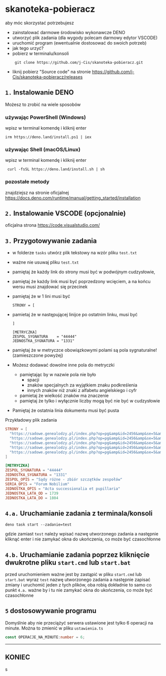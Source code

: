 # skanoteka-pobieracz

aby móc skorzystać potrzebujesz

- zainstalować darmowe środowisko wykonawcze DENO
- utworzyć plik zadania (dla wygody polecam darmowy edytor VSCODE)
- uruchomić program (ewentualnie dostosować do swoich potrzeb)
- jak tego urzyć?
 - pobierz w terminalu/konsoli
   ```shell
    git clone https://github.com/j-Cis/skanoteka-pobieracz.git
   ```
 - liknij pobierz "Source code" na stronie <https://github.com/j-Cis/skanoteka-pobieracz/releases>

## `1.` Instalowanie DENO

Możesz to zrobić na wiele sposobów

### używając PowerShell (Windows)

wpisz w terminal komendę i kliknij enter

```shell
irm https://deno.land/install.ps1 | iex
```

### używając Shell (macOS/Linux)

wpisz w terminal komendę i kliknij enter

```shell
 curl -fsSL https://deno.land/install.sh | sh
```

### pozostałe metody

znajdziejsz na stronie oficjalnej
<https://docs.deno.com/runtime/manual/getting_started/installation>

## `2.` Instalowanie VSCODE (opcjonalnie)

oficjalna strona
<https://code.visualstudio.com/>

## `3.` Przygotowywanie zadania

- w folderze `tasks` utwórz plik tekstowy na wzór pliku `test.txt`
- ważne nie usuwaj pliku `test.txt`
- pamiętaj że każdy link do strony musi być w podwójnym cudzysłowie,
- pamiętaj że każdy link musi być poprzedzony wcięciem, a na końcu wersu musi znajdować się przecinek
- pamiętaj że w 1 lini musi być

  ```
  STRONY = [
  ```

- pamietaj że w następującej linijce po ostatnim linku, musi być

  ```
  ]

  [METRYCZKA]
  ZESPOL_SYGNATURA    = "44444"
  JEDNOSTKA_SYGNATURA = "1331"
  ```

- pamiętaj że w metryczce obowiązkowymi polami są pola sygnaturalne! (zamieszczone powyżej)
- Możesz dodawać dowolne inne pola do metryczki
  - pamiętając by w nazwie pola nie było
    - spacji
    - znaków specjalnych za wyjątkiem znaku podkreślenia
    - innych znaków niż znaki z alfabetu angielskiego i cyfr
  - pamietaj że wielkość znaków ma znaczenie
  - pamiętaj że tylko i wyłącznie liczby mogą być nie być w cudzysłowie
- Pamiętaj że ostatnia linia dokumentu musi być pusta

Przykładowy plik zadania

```toml
STRONY = [
  "https://sadowe.genealodzy.pl/index.php?op=pg&amp&id=2456&amp&se=5&amp&sy=18&amp&kt=&amp&plik=087.jpg",
  "https://sadowe.genealodzy.pl/index.php?op=pg&amp&id=2456&amp&se=5&amp&sy=18&amp&kt=&amp&plik=088.jpg",
  "https://sadowe.genealodzy.pl/index.php?op=pg&amp&id=2456&amp&se=5&amp&sy=18&amp&kt=&amp&plik=089.jpg",
  "https://sadowe.genealodzy.pl/index.php?op=pg&amp&id=2456&amp&se=5&amp&sy=18&amp&kt=&amp&plik=090.jpg",
  "https://sadowe.genealodzy.pl/index.php?op=pg&amp&id=2456&amp&se=5&amp&sy=18&amp&kt=&amp&plik=091.jpg",
]

[METRYCZKA]
ZESPOL_SYGNATURA = "44444"
JEDNOSTKA_SYGNATURA = "1331"
ZESPOL_OPIS = "Sądy różne - zbiór szczątków zespołów"
SERIA_OPIS = "Forum Nobilium"
JEDNOSTKA_OPIS = "Acta successionalia et pupillaria"
JEDNOSTKA_LATA_OD = 1739
JEDNOSTKA_LATA_DO = 1804

```

## `4.a.` Uruchamianie zadania z terminala/konsoli

```shell
deno task start --zadanie=test
```

gdzie zamiast `test` należy wpisać nazwę utworzonego zadania a następnie kliknąć enter i nie zamykać okna do ukończenia, co może być czasochłonne

## `4.b.` Uruchamianie zadania poprzez kliknięcie dwukrotne pliku `start.cmd` lub `start.bat`

przed uruchomieniem ważne jest by zastąpić w pliku `start.cmd` lub `start.bat` wyraz `test` nazwę utworzonego zadania a następnie zapisać zmiany i uruchomić jeden z tych plików, oba robią dokładnie to samo co punkt `4.a.` ważne by i tu nie zamykać okna do ukończenia, co może być czasochłonne

## `5` dostosowywanie programu

Domyślnie aby nie przeciążyć serwera ustawione jest tylko 6 operacji na minute.
Można to zmienić w pliku `ustawienia.ts`

```typescript
const OPERACJE_NA_MINUTE:number = 6;
```

------

## KONIEC

s
